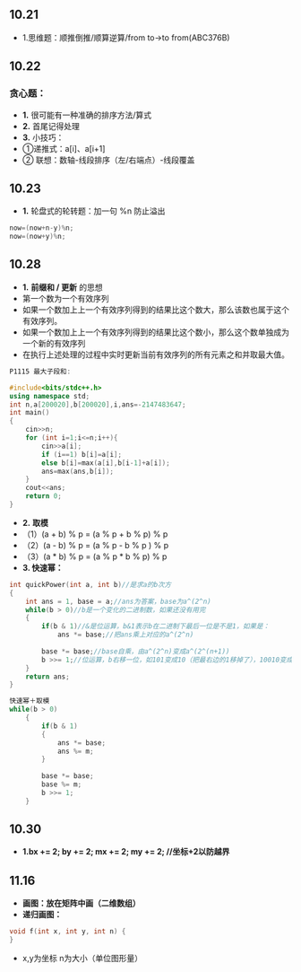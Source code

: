 ## 10.21
- 1.思维题：顺推倒推/顺算逆算/from to->to from(ABC376B)
## 10.22
### 贪心题：
- **1.** 很可能有一种准确的排序方法/算式
- **2.** 首尾记得处理
- **3.** 小技巧：
- ①递推式：a[i]、a[i+1]
- ② 联想：数轴-线段排序（左/右端点）-线段覆盖
## 10.23
- **1.** 轮盘式的轮转题：加一句 %n 防止溢出
```cpp
now=(now+n-y)%n;
now=(now+y)%n;
```
## 10.28
- **1.** **前缀和 / 更新** 的思想
- 第一个数为一个有效序列
- 如果一个数加上上一个有效序列得到的结果比这个数大，那么该数也属于这个有效序列。
- 如果一个数加上上一个有效序列得到的结果比这个数小，那么这个数单独成为一个新的有效序列
- 在执行上述处理的过程中实时更新当前有效序列的所有元素之和并取最大值。
```cpp
P1115 最大子段和:

#include<bits/stdc++.h>
using namespace std;
int n,a[200020],b[200020],i,ans=-2147483647;
int main()
{
	cin>>n;
	for (int i=1;i<=n;i++){
		cin>>a[i];
		if (i==1) b[i]=a[i];
		else b[i]=max(a[i],b[i-1]+a[i]);
		ans=max(ans,b[i]);
	}
	cout<<ans;
	return 0;
}
```
- **2.** **取模**
- （1）(a + b) % p = (a % p + b % p) % p 
- （2）(a - b) % p = (a % p - b % p ) % p
- （3）(a * b) % p = (a % p * b % p) % p
- **3. 快速幂：**
```cpp
int quickPower(int a, int b)//是求a的b次方
{
	int ans = 1, base = a;//ans为答案，base为a^(2^n)
	while(b > 0)//b是一个变化的二进制数，如果还没有用完
    {
		if(b & 1)//&是位运算，b&1表示b在二进制下最后一位是不是1，如果是：
			ans *= base;//把ans乘上对应的a^(2^n)
		
        base *= base;//base自乘，由a^(2^n)变成a^(2^(n+1))
		b >>= 1;//位运算，b右移一位，如101变成10（把最右边的1移掉了），10010变成1001。现在b在二进制下最后一位是刚刚的倒数第二位。结合上面b & 1食用更佳
	}
	return ans;
}
```
```cpp
快速幂＋取模
while(b > 0)
    {
		if(b & 1)
        {
			ans *= base;
            ans %= m;
    	}
		
        base *= base;
        base %= m;
		b >>= 1;
	}
```

## 10.30
- **1.bx += 2; by += 2; mx += 2; my += 2;
    //坐标+2以防越界**
## 11.16
- **画图：放在矩阵中画（二维数组）**
- **递归画图：**
```cpp
void f(int x, int y, int n) {
}
```
- x,y为坐标  n为大小（单位图形量）
